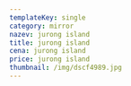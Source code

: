 ```yaml
---
templateKey: single
category: mirror
nazev: jurong island
title: jurong island
cena: jurong island
price: jurong island
thumbnail: /img/dscf4989.jpg
---
```



